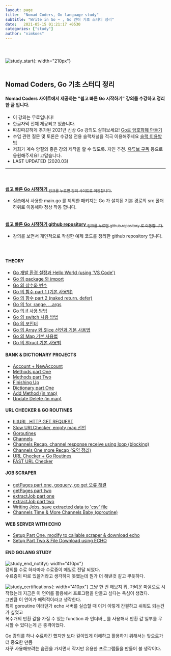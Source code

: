 ```yaml
---
layout: page
title:  "Nomad Coders, Go language study"
subtitle: "Write in Go ~ , Go 언어 기초 스터디 정리"
date:   2021-05-15 01:21:17 +0530
categories: ["study"]
author: "nimkoes"
---
```

  
　  
　  
  ![study_start](https://github.com/nimkoes/nimkoes.github.io/blob/master/assets/img/milestone/study/go_study_golang.jpg?raw=true "study_start"){: width="210px"}  
　  
## **Nomad Coders, Go 기초 스터디 정리**
#### Nomad Coders 사이트에서 제공하는 "쉽고 빠른 Go 시작하기" 강의를 수강하고 정리한 글 입니다.  
  
  
- 이 강의는 무료입니다!
- 한글자막 전체 제공되고 있습니다.
- 따끈따끈하게 추가된 2021년 신상 Go 강의도 살펴보세요!  [<u>Go로 암호화폐 만들기</u>][link_another_lecture]
- 수업 관련 질문 및 토론은 수강생 전용 슬랙채널을 적극 이용해주세요 [<u>슬랙 이용방법</u>][link_how_to_use_slack]
- 저희가 계속 양질의 좋은 강의 제작을 할 수 있도록. 지인 추천. [<u>유튜브 구독</u>][link_nomad_youtube] 등으로 응원해주세요! 고맙습니다.
- LAST UPDATED (2020.03)

  
---
　  
　  
[**<u>쉽고 빠른 Go 시작하기</u>** <sub>링크를 누르면 강의 사이트로 이동합니다.</sub>][link_intro]
  - 실습에서 사용한 main.go 를 제외한 패키지는 Go 가 설치된 기본 경로의 src 폴더 하위로 이동해야 정상 작동 합니다.  
　  
  
[**<u>쉽고 빠른 Go 시작하기 github repository</u>** <sub>링크를 누르면 github repository 로 이동합니다.</sub>][link_my_go_repository]
  - 강의를 보면서 개인적으로 작성한 예제 코드를 정리한 github repository 입니다.  
　  
　  
  
#### **THEORY**
- [<u>Go 개발 환경 설정과 Hello World (using 'VS Code')</u>][link_blog_001]  
- [<u>Go 의 package 와 import</u>][link_blog_002]  
- [<u>Go 의 상수와 변수</u>][link_blog_003]  
- [<u>Go 의 함수 part 1 (기본 사용법)</u>][link_blog_004]  
- [<u>Go 의 함수 part 2 (naked return, defer)</u>][link_blog_005]  
- [<u>Go 의 for, range, ...args</u>][link_blog_006]  
- [<u>Go 의 if 사용 방법</u>][link_blog_007]  
- [<u>Go 의 switch 사용 방법</u>][link_blog_008]  
- [<u>Go 의 포인터</u>][link_blog_009]  
- [<u>Go 의 Array 와 Slice 선언과 기본 사용법</u>][link_blog_010]  
- [<u>Go 의 Map 기본 사용법</u>][link_blog_011]  
- [<u>Go 의 Struct 기본 사용법</u>][link_blog_012]  
  
#### **BANK & DICTIONARY PROJECTS**
- [<u>Account + NewAccount</u>][link_blog_013]  
- [<u>Methods part One</u>][link_blog_014]
- [<u>Methods part Two</u>][link_blog_015]  
- [<u>Finishing Up</u>][link_blog_016]  
- [<u>Dictionary part One</u>][link_blog_017]  
- [<u>Add Method (in map)</u>][link_blog_018]  
- [<u>Update Delete (in map)</u>][link_blog_019]  
  
#### **URL CHECKER & GO ROUTINES**
- [<u>hitURL, HTTP GET REQUEST</u>][link_blog_020]  
- [<u>Slow URLChecker, empty map 선언</u>][link_blog_021]  
- [<u>Goroutines</u>][link_blog_022]  
- [<u>Channels</u>][link_blog_023]  
- [<u>Channels Recap, channel response receive using loop (blocking)</u>][link_blog_024]  
- [<u>Channels One more Recap (요약 정리)</u>][link_blog_025]  
- [<u>URL Checker + Go Routines</u>][link_blog_026]  
- [<u>FAST URL Checker</u>][link_blog_027]  
  
#### **JOB SCRAPER**
- [<u>getPages part one, goquery, go get 오류 해결</u>][link_blog_028]  
- [<u>getPages part two</u>][link_blog_029]  
- [<u>extractJob part one</u>][link_blog_030]  
- [<u>extractJob part two</u>][link_blog_031]  
- [<u>Writing Jobs, save extracted data to 'csv' file</u>][link_blog_032]  
- [<u>Channels Time & More Channels Baby (goroutine)</u>][link_blog_033]  
  
#### **WEB SERVER WITH ECHO**
- [<u>Setup Part One, modify to callable scraper & download echo</u>][link_blog_034]  
- [<u>Setup Part Two & File Download using ECHO</u>][link_blog_035]  
  
  
#### **END GOLANG STUDY**
  ![study_end_notify](https://github.com/nimkoes/nimkoes.github.io/blob/master/assets/img/milestone/study/go_study_end_notify.jpg?raw=true "study_end_notify"){: width="410px"}  
  강의를 수료 하자마자 수료증이 메일로 전달 되었다.  
  수료증이 따로 있을거라고 생각하지 못했는데 뭔가 더 해낸것 같고 뿌듯하다.  
  
  ![study_certifications](https://github.com/nimkoes/nimkoes.github.io/blob/master/assets/img/milestone/study/go_study_certifications.jpg?raw=true "study_certifications"){: width="410px"}
  그냥 한 번 해보지 뭐, 가벼운 마음으로 시작했는데 지금은 이 언어를 활용해서 프로그램을 만들고 싶다는 욕심이 생겼다.  
  그만큼 이 언어가 매력적이라고 생각한다.  
  특히 goroutine 이라던가 echo 서버를 실습할 때 이거 이렇게 간결하고 쉬워도 되는건가 싶었고  
  복수개의 반환 값을 가질 수 있는 function 과 언더바 _ 를 사용해서 반환 값 일부를 무시할 수 있다는게 큰 충격이었다.  
  
  Go 강의를 하나 수료하긴 했지만 보다 깊이있게 이해하고 활용하기 위해서는 앞으로가 더 중요한 만큼  
  자꾸 사용해보려는 습관을 가지면서 작지만 유용한 프로그램들을 만들어 볼 생각이다.
  
  
  
[link_another_lecture]:https://nomadcoders.co/nomadcoin
[link_how_to_use_slack]:https://nomadcoders.co/faq/slack
[link_nomad_youtube]:https://www.youtube.com/channel/UCUpJs89fSBXNolQGOYKn0YQ?
  
[link_intro]:https://nomadcoders.co/go-for-beginners/lectures/1712
[link_my_go_repository]:https://github.com/nimkoes/learngo
  
  
[link_blog_001]:https://nimkoes.notion.site/Go-Hello-World-using-VS-Code-86b2584fc31042e498898eff00224b97?pvs=4
[link_blog_002]:https://nimkoes.notion.site/Go-package-import-1b58f588c71c4686a03b2a0b5ef02c76?pvs=4
[link_blog_003]:https://nimkoes.notion.site/Go-fb39bbd5a7314ed19cb7d6853c80f3b3?pvs=4
[link_blog_004]:https://nimkoes.notion.site/Go-part-1-ce6a9117cf2f4463a6e262a6527a6309?pvs=4
[link_blog_005]:https://nimkoes.notion.site/Go-part-2-naked-return-defer-d58c5caa8e0448f1813748fd2208d4a9?pvs=4
[link_blog_006]:https://nimkoes.notion.site/Go-for-range-args-8d79e12826f54fb4b22779b2e1b9155b?pvs=4
[link_blog_007]:https://nimkoes.notion.site/Go-if-a1e7c05ed2a14e9aad75f13ce846dae8?pvs=4
[link_blog_008]:https://nimkoes.notion.site/Go-switch-fd320fc4bf0441d0b7c4b2970a47fc92?pvs=4
[link_blog_009]:https://nimkoes.notion.site/Go-139e1d211a0a433896a360d658dee7f2?pvs=4
[link_blog_010]:https://nimkoes.notion.site/Go-Array-Slice-13db26cf716f43c4aa6ee59f730aab7e?pvs=4
[link_blog_011]:https://nimkoes.notion.site/Go-Map-afa98623c426495fbc6d693e08dbe756?pvs=4
[link_blog_012]:https://nimkoes.notion.site/Go-Struct-9266379689e84b1b95d480833df34a07?pvs=4

[link_blog_013]:https://xxxelppa.tistory.com/282
[link_blog_014]:https://xxxelppa.tistory.com/283
[link_blog_015]:https://xxxelppa.tistory.com/284
[link_blog_016]:https://xxxelppa.tistory.com/285
[link_blog_017]:https://xxxelppa.tistory.com/286
[link_blog_018]:https://xxxelppa.tistory.com/287
[link_blog_019]:https://xxxelppa.tistory.com/288

[link_blog_020]:https://xxxelppa.tistory.com/289
[link_blog_021]:https://xxxelppa.tistory.com/290
[link_blog_022]:https://xxxelppa.tistory.com/291
[link_blog_023]:https://xxxelppa.tistory.com/292
[link_blog_024]:https://xxxelppa.tistory.com/293
[link_blog_025]:https://xxxelppa.tistory.com/294
[link_blog_026]:https://xxxelppa.tistory.com/295
[link_blog_027]:https://xxxelppa.tistory.com/296

[link_blog_028]:https://xxxelppa.tistory.com/297
[link_blog_029]:https://xxxelppa.tistory.com/299
[link_blog_030]:https://xxxelppa.tistory.com/300
[link_blog_031]:https://xxxelppa.tistory.com/301
[link_blog_032]:https://xxxelppa.tistory.com/302
[link_blog_033]:https://xxxelppa.tistory.com/303

[link_blog_034]:https://xxxelppa.tistory.com/304
[link_blog_035]:https://xxxelppa.tistory.com/305

